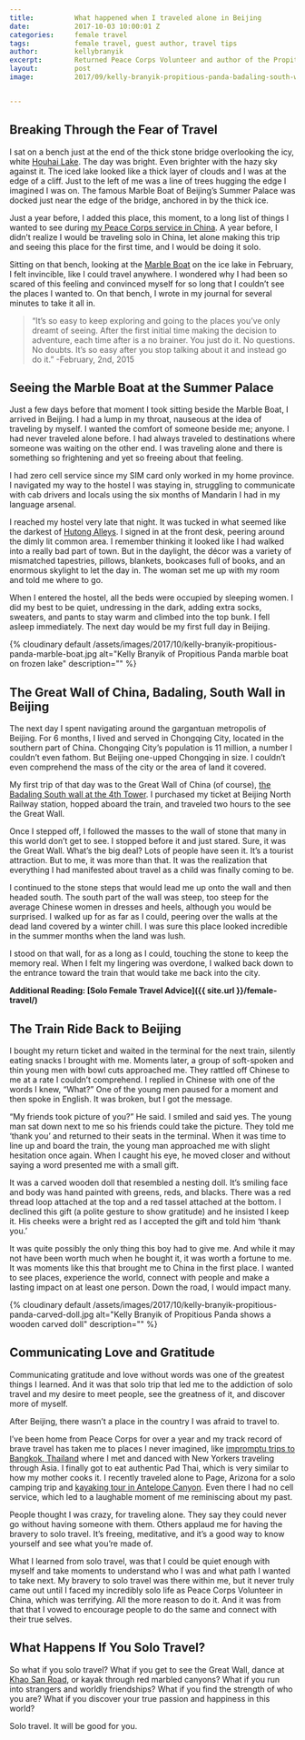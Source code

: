 ```yaml
---
title:			What happened when I traveled alone in Beijing
date:			2017-10-03 10:00:01 Z
categories:		female travel
tags:			female travel, guest author, travel tips
author:			kellybranyik
excerpt:		Returned Peace Corps Volunteer and author of the Propitious Panda blog and the new book "It Depends" shares a tale of solo travel in Beijing.
layout:			post
image:			2017/09/kelly-branyik-propitious-panda-badaling-south-wall.jpg


---
```


## Breaking Through the Fear of Travel

I sat on a bench just at the end of the thick stone bridge overlooking the icy, white [Houhai Lake](https://en.wikipedia.org/wiki/Houhai). The day was bright. Even brighter with the hazy sky against it. The iced lake looked like a thick layer of clouds and I was at the edge of a cliff. Just to the left of me was a line of trees hugging the edge I imagined I was on. The famous Marble Boat of Beijing’s Summer Palace was docked just near the edge of the bridge, anchored in by the thick ice.

Just a year before, I added this place, this moment, to a long list of things I wanted to see during [my Peace Corps service in China](https://www.propitiouspanda.com/). A year before, I didn’t realize I would be traveling solo in China, let alone making this trip and seeing this place for the first time, and I would be doing it solo.

Sitting on that bench, looking at the [Marble Boat](https://www.travelchinaguide.com/attraction/beijing/summer/boat.htm) on the ice lake in February, I felt invincible, like I could travel anywhere. I wondered why I had been so scared of this feeling and convinced myself for so long that I couldn’t see the places I wanted to. On that bench, I wrote in my journal for several minutes to take it all in.

> “It’s so easy to keep exploring and going to the places you’ve only dreamt of seeing. After the first initial time making the decision to adventure, each time after is a no brainer. You just do it. No questions. No doubts. It’s so easy after you stop talking about it and instead go do it.”
-February, 2nd, 2015

## Seeing the Marble Boat at the Summer Palace

Just a few days before that moment I took sitting beside the Marble Boat, I arrived in Beijing. I had a lump in my throat, nauseous at the idea of traveling by myself. I wanted the comfort of someone beside me; anyone. I had never traveled alone before. I had always traveled to destinations where someone was waiting on the other end. I was traveling alone and there is something so frightening and yet so freeing about that feeling.

I had zero cell service since my SIM card only worked in my home province. I navigated my way to the hostel I was staying in, struggling to communicate with cab drivers and locals using the six months of Mandarin I had in my language arsenal.

I reached my hostel very late that night. It was tucked in what seemed like the darkest of [Hutong Alleys](https://www.travelchinaguide.com/cityguides/beijing/hutong/). I signed in at the front desk, peering around the dimly lit common area. I remember thinking it looked like I had walked into a really bad part of town. But in the daylight, the décor was a variety of mismatched tapestries, pillows, blankets, bookcases full of books, and an enormous skylight to let the day in. The woman set me up with my room and told me where to go.

When I entered the hostel, all the beds were occupied by sleeping women. I did my best to be quiet, undressing in the dark, adding extra socks, sweaters, and pants to stay warm and climbed into the top bunk. I fell asleep immediately. The next day would be my first full day in Beijing.

{% cloudinary default /assets/images/2017/10/kelly-branyik-propitious-panda-marble-boat.jpg alt="Kelly Branyik of Propitious Panda marble boat on frozen lake" description="" %}

## The Great Wall of China, Badaling, South Wall in Beijing

The next day I spent navigating around the gargantuan metropolis of Beijing. For 6 months, I lived and served in Chongqing City, located in the southern part of China. Chongqing City’s population is 11 million, a number I couldn’t even fathom. But Beijing one-upped Chongqing in size. I couldn’t even comprehend the mass of the city or the area of land it covered.

My first trip of that day was to the Great Wall of China (of course), [the Badaling South wall at the 4th Tower](https://www.chinahighlights.com/greatwall/section/badaling-greatwall.htm). I purchased my ticket at Beijing North Railway station, hopped aboard the train, and traveled two hours to the see the Great Wall.

Once I stepped off, I followed the masses to the wall of stone that many in this world don’t get to see. I stopped before it and just stared. Sure, it was the Great Wall. What’s the big deal? Lots of people have seen it. It’s a tourist attraction. But to me, it was more than that. It was the realization that everything I had manifested about travel as a child was finally coming to be.

I continued to the stone steps that would lead me up onto the wall and then headed south. The south part of the wall was steep, too steep for the average Chinese women in dresses and heels, although you would be surprised. I walked up for as far as I could, peering over the walls at the dead land covered by a winter chill. I was sure this place looked incredible in the summer months when the land was lush.

I stood on that wall, for as a long as I could, touching the stone to keep the memory real. When I felt my lingering was overdone, I walked back down to the entrance toward the train that would take me back into the city.

**Additional Reading: [Solo Female Travel Advice]({{ site.url }}/female-travel/)**

## The Train Ride Back to Beijing

I bought my return ticket and waited in the terminal for the next train, silently eating snacks I brought with me. Moments later, a group of soft-spoken and thin young men with bowl cuts approached me. They rattled off Chinese to me at a rate I couldn’t comprehend. I replied in Chinese with one of the words I knew, “What?” One of the young men paused for a moment and then spoke in English. It was broken, but I got the message.

“My friends took picture of you?” He said. I smiled and said yes. The young man sat down next to me so his friends could take the picture. They told me ‘thank you’ and returned to their seats in the terminal. When it was time to line up and board the train, the young man approached me with slight hesitation once again. When I caught his eye, he moved closer and without saying a word presented me with a small gift.

It was a carved wooden doll that resembled a nesting doll. It’s smiling face and body was hand painted with greens, reds, and blacks. There was a red thread loop attached at the top and a red tassel attached at the bottom. I declined this gift (a polite gesture to show gratitude) and he insisted I keep it. His cheeks were a bright red as I accepted the gift and told him ‘thank you.’

It was quite possibly the only thing this boy had to give me. And while it may not have been worth much when he bought it, it was worth a fortune to me. It was moments like this that brought me to China in the first place. I wanted to see places, experience the world, connect with people and make a lasting impact on at least one person. Down the road, I would impact many.

{% cloudinary default /assets/images/2017/10/kelly-branyik-propitious-panda-carved-doll.jpg alt="Kelly Branyik of Propitious Panda shows a wooden carved doll" description="" %}

## Communicating Love and Gratitude

Communicating gratitude and love without words was one of the greatest things I learned. And it was that solo trip that led me to the addiction of solo travel and my desire to meet people, see the greatness of it, and discover more of myself.

After Beijing, there wasn’t a place in the country I was afraid to travel to.

I’ve been home from Peace Corps for over a year and my track record of brave travel has taken me to places I never imagined, like [impromptu trips to Bangkok, Thailand](https://www.propitiouspanda.com/single-post/2016/09/06/Three-Days-in-Bangkok) where I met and danced with New Yorkers traveling through Asia. I finally got to eat authentic Pad Thai, which is very similar to how my mother cooks it. I recently traveled alone to Page, Arizona for a solo camping trip and [kayaking tour in Antelope Canyon](https://lakepowellpaddleboards.com/). Even there I had no cell service, which led to a laughable moment of me reminiscing about my past.

People thought I was crazy, for traveling alone. They say they could never go without having someone with them. Others applaud me for having the bravery to solo travel. It’s freeing, meditative, and it’s a good way to know yourself and see what you’re made of.

What I learned from solo travel, was that I could be quiet enough with myself and take moments to understand who I was and what path I wanted to take next. My bravery to solo travel was there within me, but it never truly came out until I faced my incredibly solo life as Peace Corps Volunteer in China, which was terrifying. All the more reason to do it. And it was from that that I vowed to encourage people to do the same and connect with their true selves.

## What Happens If You Solo Travel?

So what if you solo travel? What if you get to see the Great Wall, dance at [Khao San Road](https://www.tripadvisor.com/Attraction_Review-g293916-d546013-Reviews-Khao_San_Road-Bangkok.html), or kayak through red marbled canyons? What if you run into strangers and worldly friendships? What if you find the strength of who you are? What if you discover your true passion and happiness in this world?

Solo travel. It will be good for you.